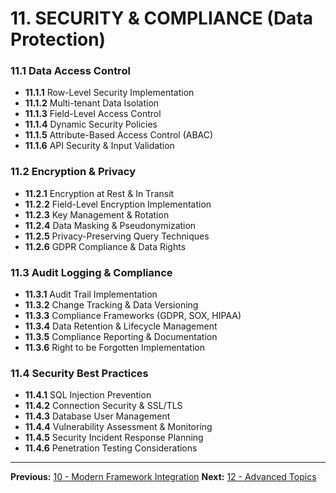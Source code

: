 # 11. SECURITY & COMPLIANCE (Data Protection)

### 11.1 Data Access Control

- **11.1.1** Row-Level Security Implementation
- **11.1.2** Multi-tenant Data Isolation
- **11.1.3** Field-Level Access Control
- **11.1.4** Dynamic Security Policies
- **11.1.5** Attribute-Based Access Control (ABAC)
- **11.1.6** API Security & Input Validation

### 11.2 Encryption & Privacy

- **11.2.1** Encryption at Rest & In Transit
- **11.2.2** Field-Level Encryption Implementation
- **11.2.3** Key Management & Rotation
- **11.2.4** Data Masking & Pseudonymization
- **11.2.5** Privacy-Preserving Query Techniques
- **11.2.6** GDPR Compliance & Data Rights

### 11.3 Audit Logging & Compliance

- **11.3.1** Audit Trail Implementation
- **11.3.2** Change Tracking & Data Versioning
- **11.3.3** Compliance Frameworks (GDPR, SOX, HIPAA)
- **11.3.4** Data Retention & Lifecycle Management
- **11.3.5** Compliance Reporting & Documentation
- **11.3.6** Right to be Forgotten Implementation

### 11.4 Security Best Practices

- **11.4.1** SQL Injection Prevention
- **11.4.2** Connection Security & SSL/TLS
- **11.4.3** Database User Management
- **11.4.4** Vulnerability Assessment & Monitoring
- **11.4.5** Security Incident Response Planning
- **11.4.6** Penetration Testing Considerations

---

**Previous:** [10 - Modern Framework Integration](./10-modern-framework-integration.md)
**Next:** [12 - Advanced Topics](./12-advanced-topics.md)